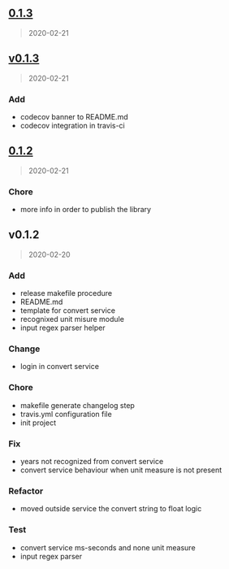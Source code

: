 
<a name="0.1.3"></a>
## [0.1.3](https://github.com/massicer/Env-Time-Converter/compare/v0.1.3...0.1.3)

> 2020-02-21


<a name="v0.1.3"></a>
## [v0.1.3](https://github.com/massicer/Env-Time-Converter/compare/0.1.2...v0.1.3)

> 2020-02-21

### Add

* codecov banner to README.md
* codecov integration in travis-ci


<a name="0.1.2"></a>
## [0.1.2](https://github.com/massicer/Env-Time-Converter/compare/v0.1.2...0.1.2)

> 2020-02-21

### Chore

* more info in order to publish the library


<a name="v0.1.2"></a>
## v0.1.2

> 2020-02-20

### Add

* release makefile procedure
* README.md
* template for convert service
* recognixed unit misure module
* input regex parser helper

### Change

* login in convert service

### Chore

* makefile generate changelog step
* travis.yml configuration file
* init project

### Fix

* years not recognized from convert service
* convert service behaviour when unit measure is not present

### Refactor

* moved outside service the convert string to float logic

### Test

* convert service ms-seconds and none unit measure
* input regex parser


